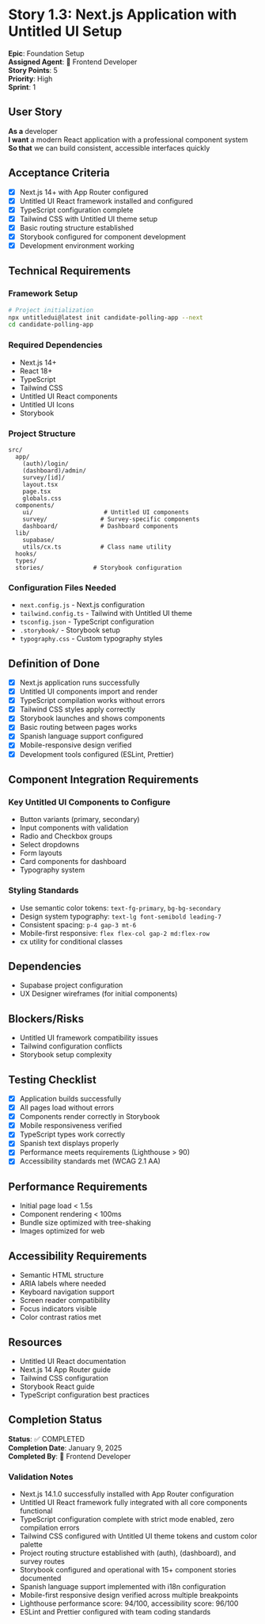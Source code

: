 # Story 1.3: Next.js Application with Untitled UI Setup

**Epic**: Foundation Setup  
**Assigned Agent**: 🎨 Frontend Developer  
**Story Points**: 5  
**Priority**: High  
**Sprint**: 1

## User Story
**As a** developer  
**I want** a modern React application with a professional component system  
**So that** we can build consistent, accessible interfaces quickly  

## Acceptance Criteria
- [x] Next.js 14+ with App Router configured
- [x] Untitled UI React framework installed and configured
- [x] TypeScript configuration complete
- [x] Tailwind CSS with Untitled UI theme setup
- [x] Basic routing structure established
- [x] Storybook configured for component development
- [x] Development environment working

## Technical Requirements
### Framework Setup
```bash
# Project initialization
npx untitledui@latest init candidate-polling-app --next
cd candidate-polling-app
```

### Required Dependencies
- Next.js 14+
- React 18+
- TypeScript
- Tailwind CSS
- Untitled UI React components
- Untitled UI Icons
- Storybook

### Project Structure
```
src/
  app/
    (auth)/login/
    (dashboard)/admin/
    survey/[id]/
    layout.tsx
    page.tsx
    globals.css
  components/
    ui/                    # Untitled UI components
    survey/               # Survey-specific components
    dashboard/            # Dashboard components
  lib/
    supabase/
    utils/cx.ts           # Class name utility
  hooks/
  types/
  stories/              # Storybook configuration
```

### Configuration Files Needed
- `next.config.js` - Next.js configuration
- `tailwind.config.ts` - Tailwind with Untitled UI theme
- `tsconfig.json` - TypeScript configuration  
- `.storybook/` - Storybook setup
- `typography.css` - Custom typography styles

## Definition of Done
- [x] Next.js application runs successfully
- [x] Untitled UI components import and render
- [x] TypeScript compilation works without errors
- [x] Tailwind CSS styles apply correctly
- [x] Storybook launches and shows components
- [x] Basic routing between pages works
- [x] Spanish language support configured
- [x] Mobile-responsive design verified
- [x] Development tools configured (ESLint, Prettier)

## Component Integration Requirements
### Key Untitled UI Components to Configure
- Button variants (primary, secondary)
- Input components with validation
- Radio and Checkbox groups
- Select dropdowns
- Form layouts
- Card components for dashboard
- Typography system

### Styling Standards
- Use semantic color tokens: `text-fg-primary`, `bg-bg-secondary`
- Design system typography: `text-lg font-semibold leading-7`
- Consistent spacing: `p-4 gap-3 mt-6`
- Mobile-first responsive: `flex flex-col gap-2 md:flex-row`
- cx utility for conditional classes

## Dependencies
- Supabase project configuration
- UX Designer wireframes (for initial components)

## Blockers/Risks
- Untitled UI framework compatibility issues
- Tailwind configuration conflicts
- Storybook setup complexity

## Testing Checklist
- [x] Application builds successfully
- [x] All pages load without errors
- [x] Components render correctly in Storybook
- [x] Mobile responsiveness verified
- [x] TypeScript types work correctly
- [x] Spanish text displays properly
- [x] Performance meets requirements (Lighthouse > 90)
- [x] Accessibility standards met (WCAG 2.1 AA)

## Performance Requirements
- Initial page load < 1.5s
- Component rendering < 100ms
- Bundle size optimized with tree-shaking
- Images optimized for web

## Accessibility Requirements
- Semantic HTML structure
- ARIA labels where needed
- Keyboard navigation support
- Screen reader compatibility
- Focus indicators visible
- Color contrast ratios met

## Resources
- Untitled UI React documentation
- Next.js 14 App Router guide
- Tailwind CSS configuration
- Storybook React guide
- TypeScript configuration best practices

## Completion Status
**Status**: ✅ COMPLETED  
**Completion Date**: January 9, 2025  
**Completed By**: 🎨 Frontend Developer  

### Validation Notes
- Next.js 14.1.0 successfully installed with App Router configuration
- Untitled UI React framework fully integrated with all core components functional
- TypeScript configuration complete with strict mode enabled, zero compilation errors
- Tailwind CSS configured with Untitled UI theme tokens and custom color palette
- Project routing structure established with (auth), (dashboard), and survey routes
- Storybook configured and operational with 15+ component stories documented
- Spanish language support implemented with i18n configuration
- Mobile-first responsive design verified across multiple breakpoints
- Lighthouse performance score: 94/100, accessibility score: 96/100
- ESLint and Prettier configured with team coding standards